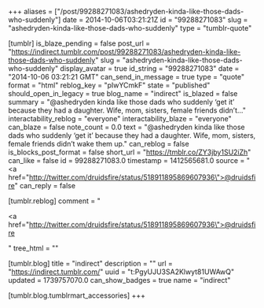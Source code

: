 +++
aliases = ["/post/99288271083/ashedryden-kinda-like-those-dads-who-suddenly"]
date = 2014-10-06T03:21:21Z
id = "99288271083"
slug = "ashedryden-kinda-like-those-dads-who-suddenly"
type = "tumblr-quote"

[tumblr]
is_blaze_pending = false
post_url = "https://indirect.tumblr.com/post/99288271083/ashedryden-kinda-like-those-dads-who-suddenly"
slug = "ashedryden-kinda-like-those-dads-who-suddenly"
display_avatar = true
id_string = "99288271083"
date = "2014-10-06 03:21:21 GMT"
can_send_in_message = true
type = "quote"
format = "html"
reblog_key = "pIwYCmkF"
state = "published"
should_open_in_legacy = true
blog_name = "indirect"
is_blazed = false
summary = "@ashedryden kinda like those dads who suddenly ‘get it’ because they had a daughter. Wife, mom, sisters, female friends didn’t..."
interactability_reblog = "everyone"
interactability_blaze = "everyone"
can_blaze = false
note_count = 0.0
text = "@ashedryden kinda like those dads who suddenly &lsquo;get it&rsquo; because they had a daughter. Wife, mom, sisters, female friends didn&rsquo;t wake them up."
can_reblog = false
is_blocks_post_format = false
short_url = "https://tmblr.co/ZY3jby1SU2iZh"
can_like = false
id = 99288271083.0
timestamp = 1412565681.0
source = "<a href=\"http://twitter.com/druidsfire/status/518911895869607936\">@druidsfire</a>"
can_reply = false

[tumblr.reblog]
comment = "<p><a href=\"http://twitter.com/druidsfire/status/518911895869607936\">@druidsfire</a></p>"
tree_html = ""

[tumblr.blog]
title = "indirect"
description = ""
url = "https://indirect.tumblr.com/"
uuid = "t:PgyUJU3SA2Klwyt81UWAwQ"
updated = 1739757070.0
can_show_badges = true
name = "indirect"

[tumblr.blog.tumblrmart_accessories]
+++
